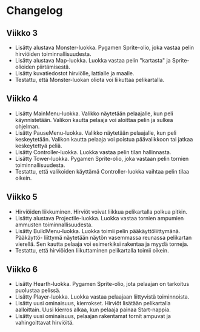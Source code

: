 # Changelog

## Viikko 3
- Lisätty alustava Monster-luokka. Pygamen Sprite-olio, joka vastaa
  pelin hirviöiden toiminnallisuudesta.
- Lisätty alustava Map-luokka. Luokka vastaa pelin "kartasta" ja 
  Sprite-olioiden piirtämisestä.
- Lisätty kuvatiedostot hirviölle, lattialle ja maalle.
- Testattu, että Monster-luokan oliota voi liikuttaa pelikartalla.

## Viikko 4
- Lisätty MainMenu-luokka. Valikko näytetään pelaajalle, kun peli
  käynnistetään. Valikon kautta pelaaja voi aloittaa pelin ja sulkea
  ohjelman.
- Lisätty PauseMenu-luokka. Valikko näytetään pelaajalle, kun peli
  keskeytetään. Valikon kautta pelaaja voi poistua päävalikkoon tai
  jatkaa keskeytettyä peliä.
- Lisätty Controller-luokka. Luokka vastaa pelin tilan hallinnasta.
- Lisätty Tower-luokka. Pygamen Sprite-olio, joka vastaan pelin
  tornien toiminnallisuudesta.
- Testattu, että valikoiden käyttämä Controller-luokka vaihtaa pelin 
  tilaa oikein.

## Viikko 5
- Hirviöiden liikkuminen. Hirviöt voivat liikkua pelikartalla polkua pitkin.
- Lisätty alustava Projectile-luokka. Luokka vastaa tornien ampumien
  ammusten toiminnallisuudesta.
- Lisätty BuildMenu-luokka. Luokka toimii pelin pääkäyttöliittymänä. Pääkäyttö-
  liittymä näytetään näytön vasemmassa reunassa pelikartan vierellä. Sen kautta
  pelaaja voi esimerkiksi rakentaa ja myydä torneja.
- Testattu, että hirviöiden liikuttaminen pelikartalla toimii oikein.

## Viikko 6
- Lisätty Hearth-luokka. Pygamen Sprite-olio, jota pelaajan on tarkoitus
  puolustaa pelissä.
- Lisätty Player-luokka. Luokka vastaa pelaajaan liittyvistä toiminnoista.
- Lisätty uusi ominaisuus, kierrokset. Hirviöt lisätään pelikartalla
  aalloittain. Uusi kierros alkaa, kun pelaaja painaa Start-nappia.
- Lisätty uusi ominaisuus, pelaajan rakentamat tornit ampuvat ja 
  vahingoittavat hirviöitä.